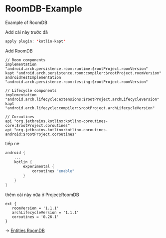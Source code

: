 # RoomDB-Example
Example of RoomDB

Add cái này trước đã
```kotlin
apply plugin: 'kotlin-kapt'
```
Add RoomDB
```
// Room components
implementation "android.arch.persistence.room:runtime:$rootProject.roomVersion"
kapt "android.arch.persistence.room:compiler:$rootProject.roomVersion"
androidTestImplementation "android.arch.persistence.room:testing:$rootProject.roomVersion"

// Lifecycle components
implementation "android.arch.lifecycle:extensions:$rootProject.archLifecycleVersion"
kapt "android.arch.lifecycle:compiler:$rootProject.archLifecycleVersion"

// Coroutines
api "org.jetbrains.kotlinx:kotlinx-coroutines-core:$rootProject.coroutines"
api "org.jetbrains.kotlinx:kotlinx-coroutines-android:$rootProject.coroutines"
```

tiếp nè
```kotlin
android {
    ...
    kotlin {
        experimental {
            coroutines "enable"
        }
    }
}
```

thêm cái này nữa ở Project:RoomDB
```
ext {
   roomVersion = '1.1.1'
   archLifecycleVersion = '1.1.1'
   coroutines = '0.26.1'
}
```


-> [Entities RoomDB](https://developer.android.com/training/data-storage/room/defining-data.html)

